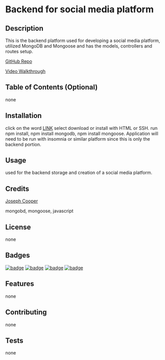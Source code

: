 
  # Backend for social media platform
  
      
      
  ## Description 
      
  This is the backend platform used for developing a social media platform, utilized MongoDB and Mongoose and has the models, controllers and routes setup.
      
  [GitHub Repo](https://github.com/JosephJamesCoop/backend-for-social-networking-platform)
      
   [Video Walkthrough](https://drive.google.com/file/d/1Zc6cA345JCGbUM77ZQvYU8LvDqju9IPJ/view)
      
  ## Table of Contents (Optional)
      
  none
      
      
  ## Installation
      
  click on the word [LINK](https://github.com/JosephJamesCoop/backend-for-social-networking-platform) select download or install with HTML or SSH. run npm install, npm install mongodb, npm install mongoose. Application will need to be run with insomnia or similar platform since this is only the backend portion.
      
      
  ## Usage 
      
  used for the backend storage and creation of a social media platform.
      
      
  ## Credits
      
  [Joseph Cooper](https://github.com/JosephJamesCoop) 
  
  mongobd, mongoose, javascript
      
      
  ## License
      
  none
      
  ## Badges
      
  [![badge](https://img.shields.io/badge/MongoDb-JavaScript-red)]() 
     [![badge](https://img.shields.io/badge/Service-Worker-red)]()   [![badge](https://img.shields.io/badge/NoSQL-MongoDB-blue)]()   [![badge](https://img.shields.io/badge/Offline-PWA-green)]() 
   
      
  ## Features
      
  none
      
      
  ## Contributing
      
  none
      
      
  ## Tests
      
  none
      
  
